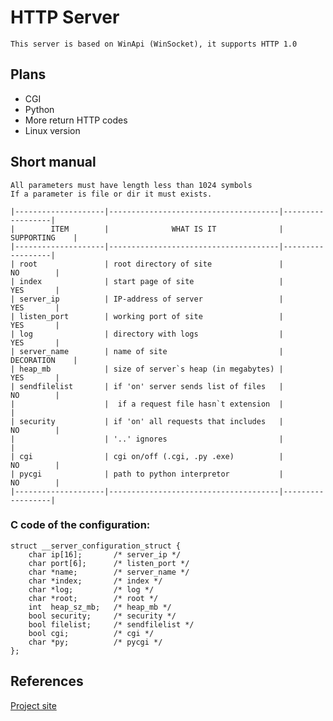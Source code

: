 HTTP Server
===========
    This server is based on WinApi (WinSocket), it supports HTTP 1.0
## Plans
   * CGI
   * Python
   * More return HTTP codes
   * Linux version
## Short manual
    All parameters must have length less than 1024 symbols
    If a parameter is file or dir it must exists.

    |--------------------|--------------------------------------|------------------|    
    |        ITEM        |              WHAT IS IT              |    SUPPORTING    |
    |--------------------|--------------------------------------|------------------|
    | root               | root directory of site               |        NO        |
    | index              | start page of site                   |        YES       |
    | server_ip          | IP-address of server                 |        YES       |
    | listen_port        | working port of site                 |        YES       |
    | log                | directory with logs                  |        YES       |
    | server_name        | name of site                         |    DECORATION    |
    | heap_mb            | size of server`s heap (in megabytes) |        YES       |
    | sendfilelist       | if 'on' server sends list of files   |        NO        |
    |                    |  if a request file hasn`t extension  |                  |
    | security           | if 'on' all requests that includes   |        NO        |
    |                    | '..' ignores                         |                  |
    | cgi                | cgi on/off (.cgi, .py .exe)          |        NO        |
    | pycgi              | path to python interpretor           |        NO        |
    |--------------------|--------------------------------------|------------------|

### C code of the configuration:
    struct __server_configuration_struct {
        char ip[16];       /* server_ip */
        char port[6];      /* listen_port */
        char *name;        /* server_name */
        char *index;       /* index */
        char *log;         /* log */
        char *root;        /* root */
        int  heap_sz_mb;   /* heap_mb */
        bool security;     /* security */
        bool filelist;     /* sendfilelist */
        bool cgi;          /* cgi */
        char *py;          /* pycgi */
    };
    
## References
 [Project site](http://)
